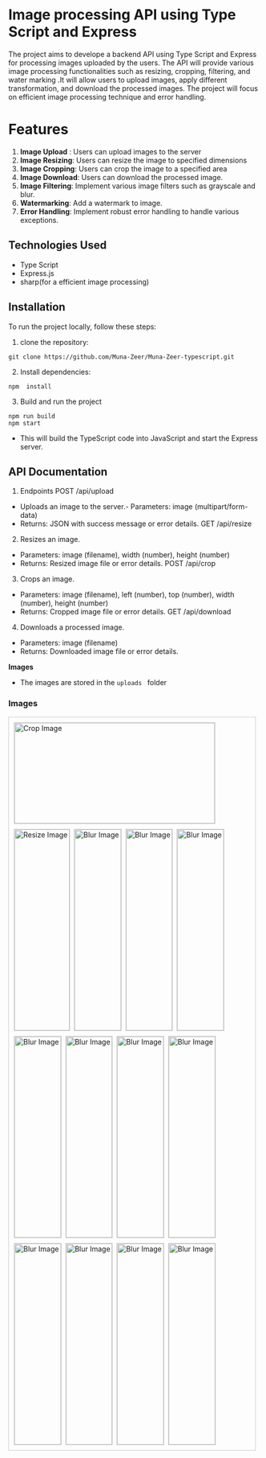 # Image processing API using Type Script and Express

The project aims to develope a backend API using Type Script and Express for processing images uploaded by the users.
The API will provide various image processing functionalities such as resizing, cropping, filtering, and water marking .It will allow users to upload images, apply different transformation, and download the processed images. The project will focus on efficient image processing  technique and error handling.

# Features
1. **Image Upload** : Users can upload images to the server
2. **Image Resizing**: Users can resize the image to specified dimensions
3. **Image Cropping**: Users can crop the image to a specified area
4. **Image Download**: Users can download the processed image.
5. **Image Filtering**: Implement various image filters such as grayscale and blur.
6. **Watermarking**: Add a watermark to image.
7. **Error Handling**: Implement robust error handling to handle various exceptions.

## Technologies Used
- Type Script
- Express.js
- sharp(for a efficient image processing)

## Installation
To run the project locally, follow these steps:

1. clone the repository:
```
git clone https://github.com/Muna-Zeer/Muna-Zeer-typescript.git
```
2. Install dependencies:
```
npm  install 
```

3. Build and run the project
```
npm run build
npm start
```
* This will build the TypeScript code into JavaScript and start the Express server.

## API Documentation

1.  Endpoints
POST /api/upload

- Uploads an image to the server.- Parameters: image (multipart/form-data)
- Returns: JSON with success message or error details.
GET /api/resize

2. Resizes an image.
- Parameters: image (filename), width (number), height (number)
- Returns: Resized image file or error details.
POST /api/crop

3. Crops an image.
- Parameters: image (filename), left (number), top (number), width (number), height (number)
- Returns: Cropped image file or error details.
GET /api/download

4. Downloads a processed image.
- Parameters: image (filename)
- Returns: Downloaded image file or error details.


**Images**
- The images are stored in the `uploads ` folder

### Images

<div style="border: 1px solid #ccc; padding: 10px; margin-right:10px;display: flex; flex-wrap: wrap; gap: 10px;">
    <div style="width: 400px;">
        <img src="dist/uploads/crop-resize-image-1710586229469.jpeg" alt="Crop Image" style="width: 100%; height: 200px; border: 1px solid #ccc;">
    </div>
    <div style="margin=4px;">
        <img src="dist/uploads/filter-filter-image-1710438377533.jpeg" alt="Resize Image" style="width: 100%; height: 400px; border: 1px solid #ccc;">
    </div>
    <div style="margin=4px;">
        <img src="dist/uploads/filter-image-1710560298850.jpeg" alt="Blur Image" style="width: 100%; height: 400px; border: 1px solid #ccc;">
    </div>
    <div style="margin=4px;">
        <img src="dist/uploads/filter-filter-resize-image-1710339829199.jpeg" alt="Blur Image" style="width: 100%; height: 400px; border: 1px solid #ccc;">
    </div>
    <div style="margin=4px;">
        <img src="dist/uploads/filter-resize-image-1710561386621.jpeg" alt="Blur Image" style="width: 100%; height: 400px; border: 1px solid #ccc;">
    </div>
    <div style="margin=4px;">
        <img src="dist/uploads/filter-resize-image-1710586525387.jpeg" alt="Blur Image" style="width: 100%; height: 400px; border: 1px solid #ccc;">
    </div>
    <div style="margin=4px;">
        <img src="dist/uploads/filter-resize-image-1710587052093.jpeg" alt="Blur Image" style="width: 100%; height: 400px; border: 1px solid #ccc;">
    </div>
    <div style="margin=4px;">
        <img src="dist/uploads/filter-resize-watermark-filter-filter-filter-resize-image-1710339829199.jpeg" alt="Blur Image" style="width: 100%; height: 400px; border: 1px solid #ccc;">
    </div>
    <div style="margin=4px;">
        <img src="dist/uploads/filter-image-1710560298850.jpeg" alt="Blur Image" style="width: 100%; height: 400px; border: 1px solid #ccc;">
    </div>
    <div style="margin=4px;">
        <img src="dist/uploads/image-1710560298850.jpeg" alt="Blur Image" style="width: 100%; height: 400px; border: 1px solid #ccc;">
    </div>
    <div style="margin=4px;">
        <img src="dist/uploads/filter-resize-image-1710588169466.jpeg" alt="Blur Image" style="width: 100%; height: 400px; border: 1px solid #ccc;">
    </div>
    <div style="margin=4px;">
        <img src="dist/uploads/filter-resize-image-1710586229469.jpeg" alt="Blur Image" style="width: 100%; height: 400px; border: 1px solid #ccc;">
    </div>
    <div style="margin=4px;">
        <img src="dist/uploads/image-1710586525387.jpeg" alt="Blur Image" style="width: 100%; height: 400px; border: 1px solid #ccc;">
    </div>
  
</div>

